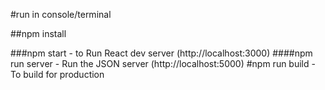 #run in console/terminal

##npm install

###npm start - to Run React dev server (http://localhost:3000)
####npm run server - Run the JSON server (http://localhost:5000)
#npm run build - To build for production

